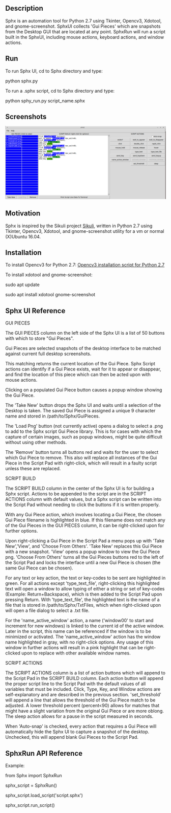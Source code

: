 ## Description

Sphx is an automation tool for Python 2.7 using Tkinter, Opencv3, Xdotool, and gnome-screenshot.
SphxUI collects 'Gui Pieces' which are snapshots from the Desktop GUI that are located at any point.
SphxRun will run a script built in the SphxUI, including mouse actions, keyboard actions, and window actions.


## Run

To run Sphx UI, cd to Sphx directory and type:

python sphx.py

To run a .sphx script, cd to Sphx directory and type:

python sphy_run.py script_name.sphx


## Screenshots

![Sphx Script Example](/img/gmail_login.png?raw=true "Sphx")

## Motivation

Sphx is inspired by the Sikuli project [Sikuli](http://sikulix.com), written in Python 2.7 using Tkinter, Opencv3, Xdotool, and gnome-screenshot utility for a vm or normal (X)Ubuntu 16.04.

## Installation

To install Opencv3 for Python 2.7:
[Opencv3 installation script for Python 2.7](https://gist.github.com/sbrugman/f9d897f28e674f7a89bbf131e26b98b0)

To install xdotool and gnome-screenshot:

sudo apt update

sudo apt install xdotool gnome-screenshot

## Sphx UI Reference

GUI PIECES

The GUI PIECES column on the left side of the Sphx UI is a list of 50 buttons with which to store "Gui Pieces".

Gui Pieces are selected snapshots of the desktop interface to be matched against current full desktop screenshots.

This matching returns the current location of the Gui Piece. Sphx Script actions can identify if a Gui Piece exists, wait for it to appear or disappear, and find the location of this piece which can then be acted upon with mouse actions.

Clicking on a populated Gui Piece button causes a popup window showing the Gui Piece.

The 'Take New' button drops the Sphx UI and waits until a selection of the Desktop is taken. The saved Gui Piece is assigned a unique 9 character name and stored in /path/to/Sphx/GuiPieces.

The 'Load Png' button (not currently active) opens a dialog to select a .png to add to the Sphx script Gui Piece library. This is for cases with which the capture of certain images, such as popup windows, might be quite difficult without using other methods.

The 'Remove' button turns all buttons red and waits for the user to select which Gui Piece to remove. This also will replace all instances of the Gui Piece in the Script Pad with right-click, which will result in a faulty script unless these are replaced.

SCRIPT BUILD

The SCRIPT BUILD column in the center of the Sphx UI is for building a Sphx script. Actions to be appended to the script are in the SCRIPT ACTIONS column with default values, but a Sphx script can be written into the Script Pad without needing to click the buttons if it is written properly.

With any Gui Piece action, which involves locating a Gui Piece, the chosen Gui Piece filename is highlighted in blue. If this filename does not match any of the Gui Pieces in the GUI PIECES column, it can be right-clicked upon for further options.

Upon right-clicking a Gui Piece in the Script Pad a menu pops up with 'Take New','View', and 'Choose From Others'. 'Take New' replaces this Gui Piece with a new snapshot. 'View' opens a popup window to view the Gui Piece png. 'Choose From Others' turns all the Gui Pieces buttons red to the left of the Script Pad and locks the interface until a new Gui Piece is chosen (the same Gui Piece can be chosen).

For any text or key action, the text or key-codes to be sent are highlighted in green. For all actions except 'type_text_file', right-clicking this highlighted text will open a window to allow typing of either a string or set of key-codes (Example:  Return+Backspace), which is then added to the Script Pad upon pressing Return. With 'type_text_file', the highlighted text is the name of a file that is stored in /path/to/Sphx/TxtFiles, which when right-clicked upon will open a file dialog to select a .txt file.   

For the 'name_active_window' action, a name ('window00' to start and increment for new windows) is linked to the current id of the active window. Later in the script, this name can be referenced if the window is to be minimized or activated. The 'name_active_window' action has the window name highlighted in gray, with no right-click options. Any usage of this window in further actions will result in a pink highlight that can be right-clicked upon to replace with other available window names.

SCRIPT ACTIONS

The SCRIPT ACTIONS column is a list of action buttons which will append to the Script Pad in the SCRIPT BUILD column. Each action button will append the proper script line to the Script Pad with the default values of all variables that must be included. Click, Type, Key, and Window actions are self-explanatory and are described in the previous section. 'set_threshold' will append a line that allows the threshold of the Gui Piece match to be adjusted. A lower threshold percent (percent<90) allows for matches that might have a slight variation from the original Gui Piece or are more oblong. The sleep action allows for a pause in the script measured in seconds.

When 'Auto-snap' is checked, every action that requires a Gui Piece will automatically hide the Sphx UI to capture a snapshot of the desktop. Unchecked, this will append blank Gui Pieces to the Script Pad.
 

## SphxRun API Reference

Example:

from Sphx import SphxRun

sphx_script = SphxRun()

sphx_script.load_script('script.sphx')

sphx_script.run_script()



